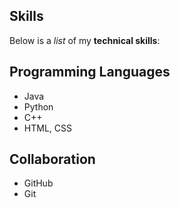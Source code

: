 ## Skills 
Below is a _list_ of my **technical skills**:
## Programming Languages
- Java
- Python
- C++
- HTML, CSS

## Collaboration
- GitHub
- Git
